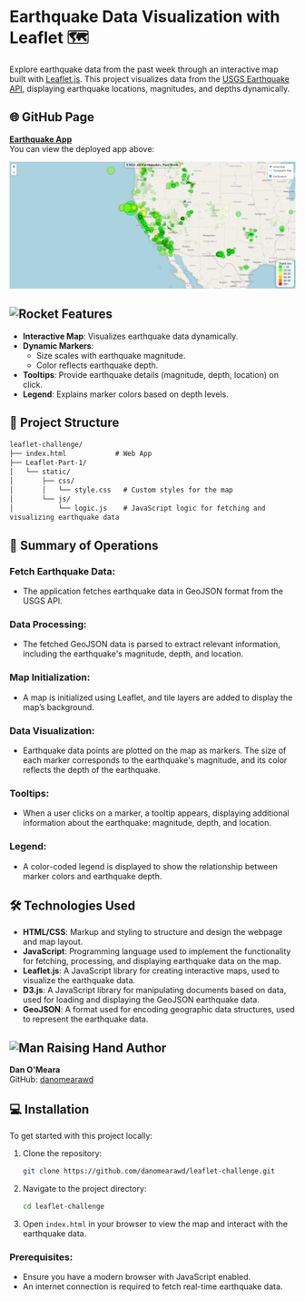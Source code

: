 # Earthquake Data Visualization with Leaflet 🗺️

Explore earthquake data from the past week through an interactive map built with [Leaflet.js](https://leafletjs.com/). This project visualizes data from the [USGS Earthquake API](https://earthquake.usgs.gov/earthquakes/feed/v1.0/summary/all_week.geojson), displaying earthquake locations, magnitudes, and depths dynamically.

## 🌐 GitHub Page  
[**Earthquake App**](https://danomearawd.github.io/leaflet-challenge/) <br />
You can view the deployed app above:

![Screenshot](screenshot.png)

## <img src="https://raw.githubusercontent.com/Tarikul-Islam-Anik/Animated-Fluent-Emojis/master/Emojis/Travel%20and%20places/Rocket.png" alt="Rocket" width="25" height="25" /> Features

- **Interactive Map**: Visualizes earthquake data dynamically.
- **Dynamic Markers**:
  - Size scales with earthquake magnitude.
  - Color reflects earthquake depth.
- **Tooltips**: Provide earthquake details (magnitude, depth, location) on click.
- **Legend**: Explains marker colors based on depth levels.

## 📂 Project Structure

```plaintext
leaflet-challenge/
├── index.html            # Web App
├── Leaflet-Part-1/
│   └── static/
│       ├── css/
│       │   └── style.css   # Custom styles for the map
│       └── js/
│           └── logic.js    # JavaScript logic for fetching and visualizing earthquake data
```
## 📝 Summary of Operations

### Fetch Earthquake Data:
- The application fetches earthquake data in GeoJSON format from the USGS API.

### Data Processing:
- The fetched GeoJSON data is parsed to extract relevant information, including the earthquake's magnitude, depth, and location.

### Map Initialization:
- A map is initialized using Leaflet, and tile layers are added to display the map’s background.

### Data Visualization:
- Earthquake data points are plotted on the map as markers. The size of each marker corresponds to the earthquake's magnitude, and its color reflects the depth of the earthquake.

### Tooltips:
- When a user clicks on a marker, a tooltip appears, displaying additional information about the earthquake: magnitude, depth, and location.

### Legend:
- A color-coded legend is displayed to show the relationship between marker colors and earthquake depth.

## 🛠️ Technologies Used

- **HTML/CSS**: Markup and styling to structure and design the webpage and map layout.
- **JavaScript**: Programming language used to implement the functionality for fetching, processing, and displaying earthquake data on the map.
- **Leaflet.js**: A JavaScript library for creating interactive maps, used to visualize the earthquake data.
- **D3.js**: A JavaScript library for manipulating documents based on data, used for loading and displaying the GeoJSON earthquake data.
- **GeoJSON**: A format used for encoding geographic data structures, used to represent the earthquake data.

## <img src="https://raw.githubusercontent.com/Tarikul-Islam-Anik/Animated-Fluent-Emojis/master/Emojis/People/Man%20Raising%20Hand.png" alt="Man Raising Hand" width="25" height="25" /> Author

**Dan O'Meara**  
GitHub: [danomearawd](https://github.com/danomearawd)

## 💻 Installation

To get started with this project locally:

1. Clone the repository:
   ```bash
   git clone https://github.com/danomearawd/leaflet-challenge.git
   ```
2. Navigate to the project directory:
   ```bash
   cd leaflet-challenge
   ```
3. Open `index.html` in your browser to view the map and interact with the earthquake data.

### Prerequisites:
- Ensure you have a modern browser with JavaScript enabled.
- An internet connection is required to fetch real-time earthquake data.

